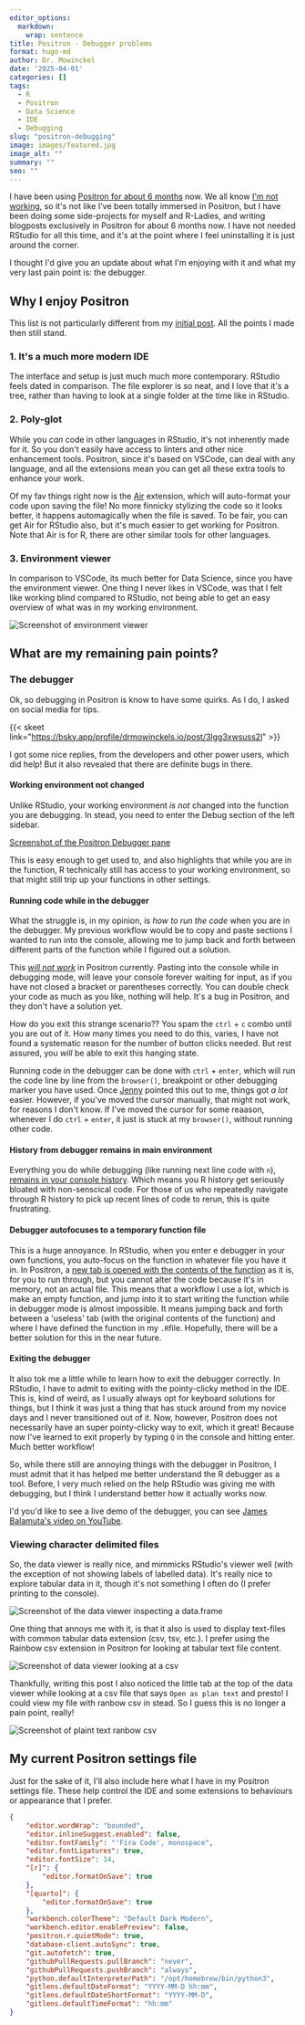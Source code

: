 ```yaml
---
editor_options: 
  markdown: 
    wrap: sentence
title: Positron - Debugger problems
format: hugo-md
author: Dr. Mowinckel
date: '2025-04-01'
categories: []
tags:
  - R
  - Positron
  - Data Science
  - IDE
  - Debugging
slug: "positron-debugging"
image: images/featured.jpg
image_alt: ""
summary: ""
seo: ""
---
```



I have been using [Positron for about 6 months](/blog/2024/positron) now.
We all know [I'm not working](/blog/2025/longcovid), so it's not like I've been totally immersed in Positron, but I have been doing some side-projects for  myself and R-Ladies, and writing blogposts exclusively in Positron for about 6 months now.
I have not needed RStudio for all this time, and it's at the point where I feel uninstalling it is just around the corner.

I thought I'd give you an update about what I'm enjoying with it and what my very last pain point is: the debugger.

## Why I enjoy Positron

This list is not particularly different from my [initial post](/blog/2024/positron). 
All the points I made then still stand.

### 1. It's a much more modern IDE

The interface and setup is just much much more contemporary.
RStudio feels dated in comparison.
The file explorer is so neat, and I love that it's a tree, rather than having to look at a single folder at the time like in RStudio.

### 2. Poly-glot

While you _can_ code in other languages in RStudio, it's not inherently made for it.
So you don't easily have access to linters and other nice enhancement tools.
Positron, since it's based on VSCode, can deal with any language, and all the extensions mean you can get all these extra tools to enhance your work.

Of my fav things right now is the [Air](https://www.tidyverse.org/blog/2025/02/air/) extension, which will auto-format your code upon saving the file!
No more finnicky stylizing the code so it looks better, it happens automagically when the file is saved.
To be fair, you can get Air for RStudio also, but it's much easier to get working for Positron.
Note that Air is for R, there are other similar tools for other languages.

### 3. Environment viewer

In comparison to VSCode, its much better for Data Science, since you have the environment viewer.
One thing I never likes in VSCode, was that I felt like working blind compared to RStudio, not being able to get an easy overview of what was in my working environment.

![Screenshot of environment viewer]()

## What are my remaining pain points?

### The debugger

Ok, so debugging in Positron is know to have some quirks.
As I do, I asked on social media for tips.

{{< skeet link="https://bsky.app/profile/drmowinckels.io/post/3lgg3xwsuss2l" >}}

I got some nice replies, from the developers and other power users, which did help!
But it also revealed that there are definite bugs in there.

#### Working environment not changed
Unlike RStudio, your working environment _is not_ changed into the function you are debugging. 
In stead, you need to enter the Debug section of the left sidebar.

[Screenshot of the Positron Debugger pane]()

This is easy enough to get used to, and also highlights that while you are in the function, R technically still has access to your working environment, so that might still trip up your functions in other settings. 

#### Running code while in the debugger
What the struggle is, in my opinion, is _how to run the code_ when you are in the debugger.
My previous workflow would be to copy and paste sections I wanted to run into the console, allowing me to jump back and forth between different parts of the function while I figured out a solution.

This [_will not work_](https://github.com/posit-dev/positron/issues/5928) in Positron currently.
Pasting into the console while in debugging mode, will leave your console forever waiting for input, as if you have not closed a bracket or parentheses correctly.
You can double check your code as much as you like, nothing will help.
It's a bug in Positron, and they don't have a solution yet.

How do you exit this strange scenario??
You spam the `ctrl` + `c` combo until you are out of it.
How many times you need to do this, varies, I have not found a systematic reason for the number of button clicks needed.
But rest assured, you _will_ be able to exit this hanging state.

Running code in the debugger can be done with `ctrl` + `enter`, which will run the code line by line from the `browser()`, breakpoint or other debugging marker you have used.
Once [Jenny](https://bsky.app/profile/jennybryan.bsky.social/post/3lggu2abc3s2y) pointed this out to me, things got _a lot_ easier.
However, if you've moved the cursor manually, that might not work, for reasons I don't know.
If I've moved the cursor for some reaason, whenever I do `ctrl` + `enter`, it just is stuck at my `browser()`, without running other code. 

#### History from debugger remains in main environment
Everything you do while debugging (like running next line code with `n`), [remains in your console history](https://github.com/posit-dev/positron/issues/4478).
Which means you R history get seriously bloated with non-senscical code.
For those of us who repeatedly navigate through R history to pick up recent lines of code to rerun, this is quite frustrating.

#### Debugger autofocuses to a temporary function file
This is a huge annoyance.
In RStudio, when you enter e debugger in your own functions, you auto-focus on the function in whatever file you have it in.
In Positron, a [new tab is opened with the contents of the function](https://github.com/posit-dev/positron/issues/3151) as it is, for you to run through, but you cannot alter the code because it's in memory, not an actual file.
This means that a workflow I use a lot, which is make an empty function, and jump into it to start writing the function while in debugger mode is almost impossible.
It means jumping back and forth between a 'useless' tab (with the original contents of the function) and where I have defined the function in my `.R`file.
Hopefully, there will be a better solution for this in the near future.


#### Exiting the debugger
It also tok me a little while to learn how to exit the debugger correctly.
In RStudio, I have to admit to exiting with the pointy-clicky method in the IDE.
This is, kind of weird, as I usually always opt for keyboard solutions for things, but I think it was just a thing that has stuck around from my novice days and I never transitioned out of it.
Now, however, Positron does not necessarily have an super pointy-clicky way to exit, which it great!
Because now I've learned to exit properly by typing `Q` in the console and hitting enter.
Much better workflow!

So, while there still are annoying things with the debugger in Positron, I must admit that it has helped me better understand the R debugger as a tool.
Before, I very much relied on the help RStudio was giving me with debugging, but I think I understand better how it actually works now.

I'd you'd like to see a live demo of the debugger, you can see [James Balamuta's video on YouTube](https://www.youtube.com/watch?v=p_4ZS-nnQ2Q).

### Viewing character delimited files

So, the data viewer is really nice, and mimmicks RStudio's viewer well (with the exception of not showing labels of labelled data).
It's really nice to explore tabular data in it, though it's not something I often do (I prefer printing to the console).

![Screenshot of the data viewer inspecting a data.frame](img/viewer_dt.png)

One thing that annoys me with it, is that it also is used to display text-files with common tabular data extension (csv, tsv, etc.).
I prefer using the Rainbow csv extension in Positron for looking at tabular text file content.

![Screenshot of data viewer looking at a csv](img/viewer_csv.png)


Thankfully, writing this post I also noticed the little tab at the top of the data viewer while looking at a csv file that says `Open as plan text` and presto!
I could view my file with ranbow csv in stead.
So I guess this is no longer a pain point, really!

![Screenshot of plaint text ranbow csv](img/rainbow_csv.png)

## My current Positron settings file

Just for the sake of it, I'll also include here what I have in my Positron settings file.
These help control the IDE and some extensions to behaviours or appearance that I prefer.

```json
{
    "editor.wordWrap": "bounded",
    "editor.inlineSuggest.enabled": false,
    "editor.fontFamily": "'Fira Code', monospace",
    "editor.fontLigatures": true,
    "editor.fontSize": 14,
    "[r]": {
        "editor.formatOnSave": true
    },
    "[quarto]": {
        "editor.formatOnSave": true
    },
    "workbench.colorTheme": "Default Dark Modern",
    "workbench.editor.enablePreview": false,
    "positron.r.quietMode": true,
    "database-client.autoSync": true,
    "git.autofetch": true,
    "githubPullRequests.pullBranch": "never",
    "githubPullRequests.pushBranch": "always",
    "python.defaultInterpreterPath": "/opt/homebrew/bin/python3",
    "gitlens.defaultDateFormat": "YYYY-MM-D hh:mm",
    "gitlens.defaultDateShortFormat": "YYYY-MM-D",
    "gitlens.defaultTimeFormat": "hh:mm"
}
```
